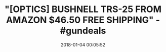 ---
title: '"[OPTICS] BUSHNELL TRS-25 FROM AMAZON $46.50 FREE SHIPPING" - #gundeals'
name: 'Bushnell Trophy TRS-25 Red Dot Sight Riflescope, 1 x 25mm, Black'
date: '2018-01-04 00:05:52'
buy_now: >-
  https://www.amazon.com/Bushnell-Trophy-TRS-25-Sight-Riflescope/dp/B00200E0HM?psc=1&SubscriptionId=AKIAIA5RBQIWQVTCUEUQ&tag=coldcutdeals-20&linkCode=xm2&camp=2025&creative=165953&creativeASIN=B00200E0HM
description_markdown: |+
  Bushnell Trophy TRS-25 Red Dot Sight Riflescope, 1 x 25mm, Black

    - Trophy red dot 1 x 25mm

    - Easy target acquisition

    - 3 MOA, Dot-reticle

    - Note: Bushnell logo color on the product may vary(white/gold)

    - Amber-bright high contrast lens coating (front lens is tinted amber)

    - TILTED front lens reflects LED light to create red dot; Colors on the lettering May vary

    - Red dot LED light source secured inside the scope with adhesive (by design, partially obstructs field of view)

    - Red dot may appear blurry or misshapen if the dot intensity is set too high for the ambient light conditions (most likely to occur indoors with artificial light)

    - Caution: An illumination setting that is too high for ambient light conditions will result in a dot that appears distorted and non-concentric.Kindly refer the user manual attached below for troubleshooting steps and instructions.

tweet_id_str: '948707012770181121'
price: $46.50
you_save: ''
asin: B00200E0HM
image: 'https://images-na.ssl-images-amazon.com/images/I/51DWykemi-L.jpg'

---